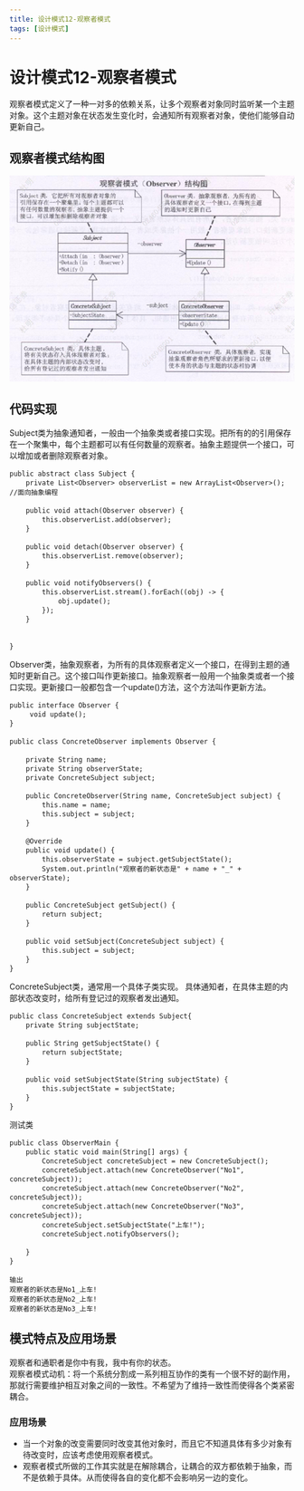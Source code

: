 ```yaml
---
title: 设计模式12-观察者模式
tags: [设计模式]
---
```

# 设计模式12-观察者模式
观察者模式定义了一种一对多的依赖关系，让多个观察者对象同时监听某一个主题对象。这个主题对象在状态发生变化时，会通知所有观察者对象，使他们能够自动更新自己。   
## 观察者模式结构图
![设计模式-观察者模式](/images/sjms12_observer.png)<br/>


## 代码实现
Subject类为抽象通知者，一般由一个抽象类或者接口实现。把所有的的引用保存在一个聚集中，每个主题都可以有任何数量的观察者。抽象主题提供一个接口，可以增加或者删除观察者对象。 
```
public abstract class Subject {
    private List<Observer> observerList = new ArrayList<Observer>(); //面向抽象编程

    public void attach(Observer observer) {
        this.observerList.add(observer);
    }

    public void detach(Observer observer) {
        this.observerList.remove(observer);
    }

    public void notifyObservers() {
        this.observerList.stream().forEach((obj) -> {
            obj.update();
        });
    }


}
```

Observer类，抽象观察者，为所有的具体观察者定义一个接口，在得到主题的通知时更新自己。这个接口叫作更新接口。抽象观察者一般用一个抽象类或者一个接口实现。更新接口一般都包含一个update()方法，这个方法叫作更新方法。   
```
public interface Observer {
     void update();
}

public class ConcreteObserver implements Observer {

    private String name;
    private String observerState;
    private ConcreteSubject subject;

    public ConcreteObserver(String name, ConcreteSubject subject) {
        this.name = name;
        this.subject = subject;
    }

    @Override
    public void update() {
        this.observerState = subject.getSubjectState();
        System.out.println("观察者的新状态是" + name + "_" + observerState);
    }

    public ConcreteSubject getSubject() {
        return subject;
    }

    public void setSubject(ConcreteSubject subject) {
        this.subject = subject;
    }
}

```




ConcreteSubject类，通常用一个具体子类实现。 具体通知者，在具体主题的内部状态改变时，给所有登记过的观察者发出通知。
```
public class ConcreteSubject extends Subject{
    private String subjectState;

    public String getSubjectState() {
        return subjectState;
    }

    public void setSubjectState(String subjectState) {
        this.subjectState = subjectState;
    }
}
```
测试类
```
public class ObserverMain {
    public static void main(String[] args) {
        ConcreteSubject concreteSubject = new ConcreteSubject();
        concreteSubject.attach(new ConcreteObserver("No1", concreteSubject));
        concreteSubject.attach(new ConcreteObserver("No2", concreteSubject));
        concreteSubject.attach(new ConcreteObserver("No3", concreteSubject));
        concreteSubject.setSubjectState("上车!");
        concreteSubject.notifyObservers();

    }
}

输出
观察者的新状态是No1_上车!
观察者的新状态是No2_上车!
观察者的新状态是No3_上车!
```

## 模式特点及应用场景
观察者和通职者是你中有我，我中有你的状态。  
观察者模式动机：将一个系统分割成一系列相互协作的类有一个很不好的副作用，那就行需要维护相互对象之间的一致性。不希望为了维持一致性而使得各个类紧密耦合。   

### 应用场景
- 当一个对象的改变需要同时改变其他对象时，而且它不知道具体有多少对象有待改变时，应该考虑使用观察者模式。
- 观察者模式所做的工作其实就是在解除耦合，让耦合的双方都依赖于抽象，而不是依赖于具体。从而使得各自的变化都不会影响另一边的变化。

